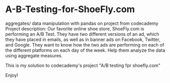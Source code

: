 # A-B-Testing-for-ShoeFly.com
aggregates/ data manipulation with pandas on project from codecademy
Project description:
Our favorite online shoe store, ShoeFly.com is performing an A/B Test. They have two different versions of an ad, which they have placed in emails, as well as in banner ads on Facebook, Twitter, and Google. They want to know how the two ads are performing on each of the different platforms on each day of the week. Help them analyze the data using aggregate measures.

This is my solution to codecademy's project "A/B testing fpr shoefly.com"

Enjoy!
